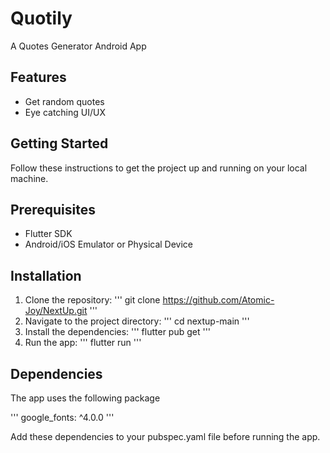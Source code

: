 # Quotily

A Quotes Generator Android App

## Features

- Get random quotes
- Eye catching UI/UX

## Getting Started

Follow these instructions to get the project up and running on your local machine.

## Prerequisites

- Flutter SDK
- Android/iOS Emulator or Physical Device

## Installation

1. Clone the repository:
'''
git clone https://github.com/Atomic-Joy/NextUp.git
'''
2. Navigate to the project directory:
'''
cd nextup-main
'''
3. Install the dependencies:
'''
flutter pub get
'''
4. Run the app:
'''
flutter run
'''

## Dependencies

The app uses the following package

'''
google_fonts: ^4.0.0
'''

Add these dependencies to your pubspec.yaml file before running the app.